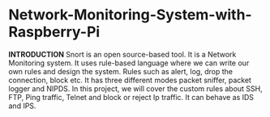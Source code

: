 # Network-Monitoring-System-with-Raspberry-Pi

**INTRODUCTION**
Snort is an open source-based tool. It is a Network Monitoring system. It uses rule-based language where we can write our own rules and design the system. Rules such as alert, log, drop the connection, block etc. It has three different modes packet sniffer, packet logger and NIPDS. In this project, we will cover the custom rules about SSH, FTP, Ping traffic, Telnet and block or reject Ip traffic. It can behave as IDS and IPS. 

